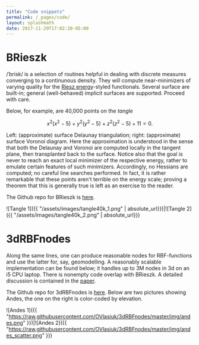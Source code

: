 ```yaml
---
title: "Code snippets"
permalink: /_pages/code/
layout: splashmath
date: 2017-11-29T17:02:20-05:00
---
```

# BRieszk
/ˈbrisk/ is a selection of routines helpful in dealing with discrete measures
converging to a continunous density. They will compute near-minimizers of
varying quality for the [Riesz energy][1]-styled functionals. Several surface
are built-in; general (well-behaved) implicit surfaces are supported. Proceed
with care. 

Below, for example, are 40,000 points on the *tangle* 

$$x^2 (x^2 - 5) + y^2 (y^2 - 5) + z^2 (z^2 - 5) + 11 = 0.  $$

Left: (approximate) surface Delaunay triangulation; right: (approximate) surface
Voronoi diagram. Here the approximation is understood in the sense that both the
Delaunay and Voronoi are computed locally in the tangent plane, then
transplanted back to the surface. Notice also that the goal is never to reach an
exact local minimizer of the respective energy, rather to emulate certain
features of such minimizers. Accordingly, no Hessians are computed; no careful
line searches performed. In fact, it is rather remarkable that these points
aren't terrible on the energy scale; proving a theorem that this is generally
true is left as an exercise to the reader.

The Github repo for BRieszk is [here][2].


![Tangle 1]({{ "/assets/images/tangle40k_1.png" | absolute_url}})|![Tangle 2]({{ "/assets/images/tangle40k_2.png" | absolute_url}})

# 3dRBFnodes
Along the same lines, one can produce reasonable nodes for RBF-functions and use
the latter for, say, geomodelling. A reasonably scalable implementation can be
found below; it handles up to 3M nodes in 3d on an i5 CPU laptop. There is nonempty
code overlap with BRieszk. A detailed discussion is contained in the
[paper][3].

The Github repo for 3dRBFnodes is [here][4]. Below are two pictures showing
Andes, the one on the right is color-coded by elevation.

![Andes 1]({{ "https://raw.githubusercontent.com/OVlasiuk/3dRBFnodes/master/img/andes.png" }})|![Andes 2]({{ "https://raw.githubusercontent.com/OVlasiuk/3dRBFnodes/master/img/andes_scatter.png" }})

[1]: https://en.wikipedia.org/wiki/Poppy-seed_bagel_theorem
[2]: https://github.com/OVlasiuk/BRieszk
[3]: https://arxiv.org/abs/1710.05011
[4]: https://github.com/OVlasiuk/3dRBFnodes
